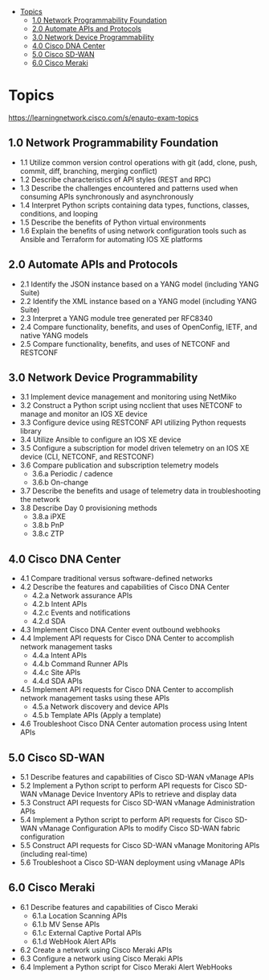 - [Topics](#topics)
  - [1.0 Network Programmability Foundation](#10-network-programmability-foundation)
  - [2.0 Automate APIs and Protocols](#20-automate-apis-and-protocols)
  - [3.0 Network Device Programmability](#30-network-device-programmability)
  - [4.0 Cisco DNA Center](#40-cisco-dna-center)
  - [5.0 Cisco SD-WAN](#50-cisco-sd-wan)
  - [6.0 Cisco Meraki](#60-cisco-meraki)

# Topics

https://learningnetwork.cisco.com/s/enauto-exam-topics

## 1.0 Network Programmability Foundation

* 1.1 Utilize common version control operations with git (add, clone, push, commit, diff, branching, merging conflict)
* 1.2 Describe characteristics of API styles (REST and RPC)
* 1.3 Describe the challenges encountered and patterns used when consuming APIs synchronously and asynchronously
* 1.4 Interpret Python scripts containing data types, functions, classes, conditions, and looping
* 1.5 Describe the benefits of Python virtual environments
* 1.6 Explain the benefits of using network configuration tools such as Ansible and Terraform for automating IOS XE platforms

## 2.0 Automate APIs and Protocols

* 2.1 Identify the JSON instance based on a YANG model (including YANG Suite)
* 2.2 Identify the XML instance based on a YANG model (including YANG Suite)
* 2.3 Interpret a YANG module tree generated per RFC8340
* 2.4 Compare functionality, benefits, and uses of OpenConfig, IETF, and native YANG models
* 2.5 Compare functionality, benefits, and uses of NETCONF and RESTCONF

## 3.0 Network Device Programmability

* 3.1 Implement device management and monitoring using NetMiko
* 3.2 Construct a Python script using ncclient that uses NETCONF to manage and monitor an IOS XE device
* 3.3 Configure device using RESTCONF API utilizing Python requests library
* 3.4 Utilize Ansible to configure an IOS XE device
* 3.5 Configure a subscription for model driven telemetry on an IOS XE device (CLI, NETCONF, and RESTCONF)
* 3.6 Compare publication and subscription telemetry models
  * 3.6.a Periodic / cadence
  * 3.6.b On-change
* 3.7 Describe the benefits and usage of telemetry data in troubleshooting the network
* 3.8 Describe Day 0 provisioning methods
  * 3.8.a iPXE
  * 3.8.b PnP
  * 3.8.c ZTP

## 4.0 Cisco DNA Center

* 4.1 Compare traditional versus software-defined networks
* 4.2 Describe the features and capabilities of Cisco DNA Center
  * 4.2.a Network assurance APIs
  * 4.2.b Intent APIs
  * 4.2.c Events and notifications
  * 4.2.d SDA
* 4.3 Implement Cisco DNA Center event outbound webhooks
* 4.4 Implement API requests for Cisco DNA Center to accomplish network management tasks
  * 4.4.a Intent APIs
  * 4.4.b Command Runner APIs
  * 4.4.c Site APIs
  * 4.4.d SDA APIs
* 4.5 Implement API requests for Cisco DNA Center to accomplish network management tasks using these APIs
  * 4.5.a Network discovery and device APIs
  * 4.5.b Template APIs (Apply a template)
* 4.6 Troubleshoot Cisco DNA Center automation process using Intent APIs

## 5.0 Cisco SD-WAN

* 5.1 Describe features and capabilities of Cisco SD-WAN vManage APIs
* 5.2 Implement a Python script to perform API requests for Cisco SD-WAN vManage Device Inventory APIs to retrieve and display data
* 5.3 Construct API requests for Cisco SD-WAN vManage Administration APIs
* 5.4 Implement a Python script to perform API requests for Cisco SD-WAN vManage Configuration APIs to modify Cisco SD-WAN fabric configuration
* 5.5 Construct API requests for Cisco SD-WAN vManage Monitoring APIs (including real-time)
* 5.6 Troubleshoot a Cisco SD-WAN deployment using vManage APIs

## 6.0 Cisco Meraki

* 6.1 Describe features and capabilities of Cisco Meraki
  * 6.1.a Location Scanning APIs
  * 6.1.b MV Sense APIs
  * 6.1.c External Captive Portal APIs
  * 6.1.d WebHook Alert APIs
* 6.2 Create a network using Cisco Meraki APIs
* 6.3 Configure a network using Cisco Meraki APIs
* 6.4 Implement a Python script for Cisco Meraki Alert WebHooks